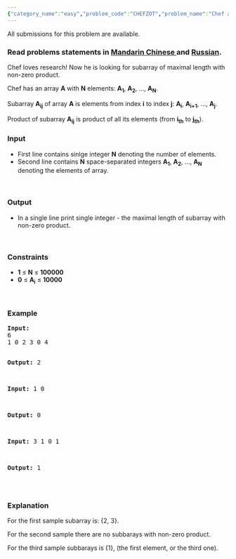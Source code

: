 ```yaml
---
{"category_name":"easy","problem_code":"CHEFZOT","problem_name":"Chef and Subarray","languages_supported":{"0":"ADA","1":"ASM","2":"BASH","3":"BF","4":"C","5":"C99 strict","6":"CAML","7":"CLOJ","8":"CLPS","9":"CPP 4.3.2","10":"CPP 4.9.2","11":"CPP14","12":"CS2","13":"D","14":"ERL","15":"FORT","16":"FS","17":"GO","18":"HASK","19":"ICK","20":"ICON","21":"JAVA","22":"JS","23":"LISP clisp","24":"LISP sbcl","25":"LUA","26":"NEM","27":"NICE","28":"NODEJS","29":"PAS fpc","30":"PAS gpc","31":"PERL","32":"PERL6","33":"PHP","34":"PIKE","35":"PRLG","36":"PYTH","37":"PYTH 3.4","38":"RUBY","39":"SCALA","40":"SCM guile","41":"SCM qobi","42":"ST","43":"TCL","44":"TEXT","45":"WSPC"},"max_timelimit":1,"source_sizelimit":50000,"problem_author":"berezin","problem_tester":"shiplu","date_added":"18-03-2014","tags":{"0":"ad","1":"berezin","2":"cakewalk","3":"june14"},"editorial_url":"http://discuss.codechef.com/problems/CHEFZOT","time":{"view_start_date":1402911000,"submit_start_date":1402911000,"visible_start_date":1402911000,"end_date":1735669800},"layout":"problem"}
---
```

<span class="solution-visible-txt">All submissions for this problem are available.</span><h3> Read problems statements in  <a target="_blank" href="http://www.codechef.com/download/translated/JUNE14/mandarin/CHEFZOT1.pdf">Mandarin Chinese </a> and <a target="_blank" href="http://www.codechef.com/download/translated/JUNE14/russian/CHEFZOT.pdf">Russian</a>.</h3>

<p>Chef loves research! Now he is looking for subarray of maximal length with non-zero product.</p>
<p>Chef has an array <b>A</b> with <b>N</b> elements: <b>A<sub>1</sub></b>, <b>A<sub>2</sub></b>, ..., <b>A<sub>N</sub></b>. </p>
<p>Subarray <b>A<sub>ij</sub></b> of array <b>A</b> is elements from index <b>i</b> to index <b>j</b>: <b>A<sub>i</sub></b>, <b>A<sub>i+1</sub></b>, ..., <b>A<sub>j</sub></b>. </p>
<p>Product of subarray <b>A<sub>ij</sub></b> is product of all its elements (from <b>i<sub>th</sub></b> to <b>j<sub>th</sub></b>). </p>

<h3>Input</h3>
<ul>
<li>First line contains sinlge integer <b>N</b> denoting the number of elements.</li>
<li>Second line contains <b>N</b> space-separated integers <b>A<sub>1</sub></b>, <b>A<sub>2</sub></b>, ..., <b>A<sub>N</sub></b> denoting the elements of array. </li>
</ul>
<p> </p>
<h3>Output</h3>
<ul>
<li>In a single line print single integer - the maximal length of subarray with non-zero product. </li>
</ul>
<p> </p>
<h3>Constraints</h3>
<ul>
<li><b>1</b> ≤ <b>N</b> ≤ <b>100000</b></li>
<li><b>0</b> ≤ <b>A<sub>i</sub></b> ≤ <b>10000</b></li>
</ul>
<p> </p>
<h3>Example</h3>
<pre><b>Input:</b>
6
1 0 2 3 0 4

<b>Output:</b>
2

<b>Input:</b>
1
0

<b>Output:</b>
0

<b>Input:</b>
3
1 0 1

<b>Output:</b>
1
</pre><p> </p>
<h3>Explanation</h3>
<p>For the first sample subarray is: {2, 3}. </p>
<p>For the second sample there are no subbarays with non-zero product. </p>
<p>For the third sample subbarays is {1}, (the first element, or the third one). </p>
